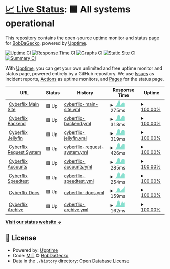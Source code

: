 # [📈 Live Status](https://status.cyberflix.io): <!--live status--> **🟩 All systems operational**

This repository contains the open-source uptime monitor and status page for [BobDaGecko](https://status.cyberflix.io), powered by [Upptime](https://github.com/upptime/upptime).

[![Uptime CI](https://github.com/BobDaGecko/Cyberflix-Status/workflows/Uptime%20CI/badge.svg)](https://github.com/BobDaGecko/Cyberflix-Status/actions?query=workflow%3A%22Uptime+CI%22)
[![Response Time CI](https://github.com/BobDaGecko/Cyberflix-Status/workflows/Response%20Time%20CI/badge.svg)](https://github.com/BobDaGecko/Cyberflix-Status/actions?query=workflow%3A%22Response+Time+CI%22)
[![Graphs CI](https://github.com/BobDaGecko/Cyberflix-Status/workflows/Graphs%20CI/badge.svg)](https://github.com/BobDaGecko/Cyberflix-Status/actions?query=workflow%3A%22Graphs+CI%22)
[![Static Site CI](https://github.com/BobDaGecko/Cyberflix-Status/workflows/Static%20Site%20CI/badge.svg)](https://github.com/BobDaGecko/Cyberflix-Status/actions?query=workflow%3A%22Static+Site+CI%22)
[![Summary CI](https://github.com/BobDaGecko/Cyberflix-Status/workflows/Summary%20CI/badge.svg)](https://github.com/BobDaGecko/Cyberflix-Status/actions?query=workflow%3A%22Summary+CI%22)

With [Upptime](https://upptime.js.org), you can get your own unlimited and free uptime monitor and status page, powered entirely by a GitHub repository. We use [Issues](https://github.com/BobDaGecko/Cyberflix-Status/issues) as incident reports, [Actions](https://github.com/BobDaGecko/Cyberflix-Status/actions) as uptime monitors, and [Pages](https://status.cyberflix.io) for the status page.

<!--start: status pages-->
<!-- This summary is generated by Upptime (https://github.com/upptime/upptime) -->
<!-- Do not edit this manually, your changes will be overwritten -->
<!-- prettier-ignore -->
| URL | Status | History | Response Time | Uptime |
| --- | ------ | ------- | ------------- | ------ |
| <img alt="" src="https://archive.cyberflix.io/images/logos/SVGs/Logo.svg" height="13"> [Cyberflix Main Site](https://www.cyberflix.io) | 🟩 Up | [cyberflix-main-site.yml](https://github.com/Cyberflix-Media/Cyberflix-Status/commits/HEAD/history/cyberflix-main-site.yml) | <details><summary><img alt="Response time graph" src="./graphs/cyberflix-main-site/response-time-week.png" height="20"> 275ms</summary><br><a href="https://status.cyberflix.io/history/cyberflix-main-site"><img alt="Response time 288" src="https://img.shields.io/endpoint?url=https%3A%2F%2Fraw.githubusercontent.com%2FCyberflix-Media%2FCyberflix-Status%2FHEAD%2Fapi%2Fcyberflix-main-site%2Fresponse-time.json"></a><br><a href="https://status.cyberflix.io/history/cyberflix-main-site"><img alt="24-hour response time 261" src="https://img.shields.io/endpoint?url=https%3A%2F%2Fraw.githubusercontent.com%2FCyberflix-Media%2FCyberflix-Status%2FHEAD%2Fapi%2Fcyberflix-main-site%2Fresponse-time-day.json"></a><br><a href="https://status.cyberflix.io/history/cyberflix-main-site"><img alt="7-day response time 275" src="https://img.shields.io/endpoint?url=https%3A%2F%2Fraw.githubusercontent.com%2FCyberflix-Media%2FCyberflix-Status%2FHEAD%2Fapi%2Fcyberflix-main-site%2Fresponse-time-week.json"></a><br><a href="https://status.cyberflix.io/history/cyberflix-main-site"><img alt="30-day response time 232" src="https://img.shields.io/endpoint?url=https%3A%2F%2Fraw.githubusercontent.com%2FCyberflix-Media%2FCyberflix-Status%2FHEAD%2Fapi%2Fcyberflix-main-site%2Fresponse-time-month.json"></a><br><a href="https://status.cyberflix.io/history/cyberflix-main-site"><img alt="1-year response time 288" src="https://img.shields.io/endpoint?url=https%3A%2F%2Fraw.githubusercontent.com%2FCyberflix-Media%2FCyberflix-Status%2FHEAD%2Fapi%2Fcyberflix-main-site%2Fresponse-time-year.json"></a></details> | <details><summary><a href="https://status.cyberflix.io/history/cyberflix-main-site">100.00%</a></summary><a href="https://status.cyberflix.io/history/cyberflix-main-site"><img alt="All-time uptime 99.51%" src="https://img.shields.io/endpoint?url=https%3A%2F%2Fraw.githubusercontent.com%2FCyberflix-Media%2FCyberflix-Status%2FHEAD%2Fapi%2Fcyberflix-main-site%2Fuptime.json"></a><br><a href="https://status.cyberflix.io/history/cyberflix-main-site"><img alt="24-hour uptime 100.00%" src="https://img.shields.io/endpoint?url=https%3A%2F%2Fraw.githubusercontent.com%2FCyberflix-Media%2FCyberflix-Status%2FHEAD%2Fapi%2Fcyberflix-main-site%2Fuptime-day.json"></a><br><a href="https://status.cyberflix.io/history/cyberflix-main-site"><img alt="7-day uptime 100.00%" src="https://img.shields.io/endpoint?url=https%3A%2F%2Fraw.githubusercontent.com%2FCyberflix-Media%2FCyberflix-Status%2FHEAD%2Fapi%2Fcyberflix-main-site%2Fuptime-week.json"></a><br><a href="https://status.cyberflix.io/history/cyberflix-main-site"><img alt="30-day uptime 99.34%" src="https://img.shields.io/endpoint?url=https%3A%2F%2Fraw.githubusercontent.com%2FCyberflix-Media%2FCyberflix-Status%2FHEAD%2Fapi%2Fcyberflix-main-site%2Fuptime-month.json"></a><br><a href="https://status.cyberflix.io/history/cyberflix-main-site"><img alt="1-year uptime 99.51%" src="https://img.shields.io/endpoint?url=https%3A%2F%2Fraw.githubusercontent.com%2FCyberflix-Media%2FCyberflix-Status%2FHEAD%2Fapi%2Fcyberflix-main-site%2Fuptime-year.json"></a></details>
| <img alt="" src="https://archive.cyberflix.io/images/logos/SVGs/Backend.svg" height="13"> [Cyberflix Backend](https://backend.cyberflix.io) | 🟩 Up | [cyberflix-backend.yml](https://github.com/Cyberflix-Media/Cyberflix-Status/commits/HEAD/history/cyberflix-backend.yml) | <details><summary><img alt="Response time graph" src="./graphs/cyberflix-backend/response-time-week.png" height="20"> 318ms</summary><br><a href="https://status.cyberflix.io/history/cyberflix-backend"><img alt="Response time 371" src="https://img.shields.io/endpoint?url=https%3A%2F%2Fraw.githubusercontent.com%2FCyberflix-Media%2FCyberflix-Status%2FHEAD%2Fapi%2Fcyberflix-backend%2Fresponse-time.json"></a><br><a href="https://status.cyberflix.io/history/cyberflix-backend"><img alt="24-hour response time 320" src="https://img.shields.io/endpoint?url=https%3A%2F%2Fraw.githubusercontent.com%2FCyberflix-Media%2FCyberflix-Status%2FHEAD%2Fapi%2Fcyberflix-backend%2Fresponse-time-day.json"></a><br><a href="https://status.cyberflix.io/history/cyberflix-backend"><img alt="7-day response time 318" src="https://img.shields.io/endpoint?url=https%3A%2F%2Fraw.githubusercontent.com%2FCyberflix-Media%2FCyberflix-Status%2FHEAD%2Fapi%2Fcyberflix-backend%2Fresponse-time-week.json"></a><br><a href="https://status.cyberflix.io/history/cyberflix-backend"><img alt="30-day response time 282" src="https://img.shields.io/endpoint?url=https%3A%2F%2Fraw.githubusercontent.com%2FCyberflix-Media%2FCyberflix-Status%2FHEAD%2Fapi%2Fcyberflix-backend%2Fresponse-time-month.json"></a><br><a href="https://status.cyberflix.io/history/cyberflix-backend"><img alt="1-year response time 373" src="https://img.shields.io/endpoint?url=https%3A%2F%2Fraw.githubusercontent.com%2FCyberflix-Media%2FCyberflix-Status%2FHEAD%2Fapi%2Fcyberflix-backend%2Fresponse-time-year.json"></a></details> | <details><summary><a href="https://status.cyberflix.io/history/cyberflix-backend">100.00%</a></summary><a href="https://status.cyberflix.io/history/cyberflix-backend"><img alt="All-time uptime 88.78%" src="https://img.shields.io/endpoint?url=https%3A%2F%2Fraw.githubusercontent.com%2FCyberflix-Media%2FCyberflix-Status%2FHEAD%2Fapi%2Fcyberflix-backend%2Fuptime.json"></a><br><a href="https://status.cyberflix.io/history/cyberflix-backend"><img alt="24-hour uptime 100.00%" src="https://img.shields.io/endpoint?url=https%3A%2F%2Fraw.githubusercontent.com%2FCyberflix-Media%2FCyberflix-Status%2FHEAD%2Fapi%2Fcyberflix-backend%2Fuptime-day.json"></a><br><a href="https://status.cyberflix.io/history/cyberflix-backend"><img alt="7-day uptime 100.00%" src="https://img.shields.io/endpoint?url=https%3A%2F%2Fraw.githubusercontent.com%2FCyberflix-Media%2FCyberflix-Status%2FHEAD%2Fapi%2Fcyberflix-backend%2Fuptime-week.json"></a><br><a href="https://status.cyberflix.io/history/cyberflix-backend"><img alt="30-day uptime 100.00%" src="https://img.shields.io/endpoint?url=https%3A%2F%2Fraw.githubusercontent.com%2FCyberflix-Media%2FCyberflix-Status%2FHEAD%2Fapi%2Fcyberflix-backend%2Fuptime-month.json"></a><br><a href="https://status.cyberflix.io/history/cyberflix-backend"><img alt="1-year uptime 97.62%" src="https://img.shields.io/endpoint?url=https%3A%2F%2Fraw.githubusercontent.com%2FCyberflix-Media%2FCyberflix-Status%2FHEAD%2Fapi%2Fcyberflix-backend%2Fuptime-year.json"></a></details>
| <img alt="" src="https://archive.cyberflix.io/images/logos/SVGs/Jellyfin.svg" height="13"> [Cyberflix Jellyfin](https://watch.cyberflix.io) | 🟩 Up | [cyberflix-jellyfin.yml](https://github.com/Cyberflix-Media/Cyberflix-Status/commits/HEAD/history/cyberflix-jellyfin.yml) | <details><summary><img alt="Response time graph" src="./graphs/cyberflix-jellyfin/response-time-week.png" height="20"> 319ms</summary><br><a href="https://status.cyberflix.io/history/cyberflix-jellyfin"><img alt="Response time 289" src="https://img.shields.io/endpoint?url=https%3A%2F%2Fraw.githubusercontent.com%2FCyberflix-Media%2FCyberflix-Status%2FHEAD%2Fapi%2Fcyberflix-jellyfin%2Fresponse-time.json"></a><br><a href="https://status.cyberflix.io/history/cyberflix-jellyfin"><img alt="24-hour response time 323" src="https://img.shields.io/endpoint?url=https%3A%2F%2Fraw.githubusercontent.com%2FCyberflix-Media%2FCyberflix-Status%2FHEAD%2Fapi%2Fcyberflix-jellyfin%2Fresponse-time-day.json"></a><br><a href="https://status.cyberflix.io/history/cyberflix-jellyfin"><img alt="7-day response time 319" src="https://img.shields.io/endpoint?url=https%3A%2F%2Fraw.githubusercontent.com%2FCyberflix-Media%2FCyberflix-Status%2FHEAD%2Fapi%2Fcyberflix-jellyfin%2Fresponse-time-week.json"></a><br><a href="https://status.cyberflix.io/history/cyberflix-jellyfin"><img alt="30-day response time 266" src="https://img.shields.io/endpoint?url=https%3A%2F%2Fraw.githubusercontent.com%2FCyberflix-Media%2FCyberflix-Status%2FHEAD%2Fapi%2Fcyberflix-jellyfin%2Fresponse-time-month.json"></a><br><a href="https://status.cyberflix.io/history/cyberflix-jellyfin"><img alt="1-year response time 289" src="https://img.shields.io/endpoint?url=https%3A%2F%2Fraw.githubusercontent.com%2FCyberflix-Media%2FCyberflix-Status%2FHEAD%2Fapi%2Fcyberflix-jellyfin%2Fresponse-time-year.json"></a></details> | <details><summary><a href="https://status.cyberflix.io/history/cyberflix-jellyfin">100.00%</a></summary><a href="https://status.cyberflix.io/history/cyberflix-jellyfin"><img alt="All-time uptime 99.46%" src="https://img.shields.io/endpoint?url=https%3A%2F%2Fraw.githubusercontent.com%2FCyberflix-Media%2FCyberflix-Status%2FHEAD%2Fapi%2Fcyberflix-jellyfin%2Fuptime.json"></a><br><a href="https://status.cyberflix.io/history/cyberflix-jellyfin"><img alt="24-hour uptime 100.00%" src="https://img.shields.io/endpoint?url=https%3A%2F%2Fraw.githubusercontent.com%2FCyberflix-Media%2FCyberflix-Status%2FHEAD%2Fapi%2Fcyberflix-jellyfin%2Fuptime-day.json"></a><br><a href="https://status.cyberflix.io/history/cyberflix-jellyfin"><img alt="7-day uptime 100.00%" src="https://img.shields.io/endpoint?url=https%3A%2F%2Fraw.githubusercontent.com%2FCyberflix-Media%2FCyberflix-Status%2FHEAD%2Fapi%2Fcyberflix-jellyfin%2Fuptime-week.json"></a><br><a href="https://status.cyberflix.io/history/cyberflix-jellyfin"><img alt="30-day uptime 99.61%" src="https://img.shields.io/endpoint?url=https%3A%2F%2Fraw.githubusercontent.com%2FCyberflix-Media%2FCyberflix-Status%2FHEAD%2Fapi%2Fcyberflix-jellyfin%2Fuptime-month.json"></a><br><a href="https://status.cyberflix.io/history/cyberflix-jellyfin"><img alt="1-year uptime 99.46%" src="https://img.shields.io/endpoint?url=https%3A%2F%2Fraw.githubusercontent.com%2FCyberflix-Media%2FCyberflix-Status%2FHEAD%2Fapi%2Fcyberflix-jellyfin%2Fuptime-year.json"></a></details>
| <img alt="" src="https://archive.cyberflix.io/images/logos/SVGs/Jellyseerr.svg" height="13"> [Cyberflix Request System](https://requests.cyberflix.io) | 🟩 Up | [cyberflix-request-system.yml](https://github.com/Cyberflix-Media/Cyberflix-Status/commits/HEAD/history/cyberflix-request-system.yml) | <details><summary><img alt="Response time graph" src="./graphs/cyberflix-request-system/response-time-week.png" height="20"> 426ms</summary><br><a href="https://status.cyberflix.io/history/cyberflix-request-system"><img alt="Response time 471" src="https://img.shields.io/endpoint?url=https%3A%2F%2Fraw.githubusercontent.com%2FCyberflix-Media%2FCyberflix-Status%2FHEAD%2Fapi%2Fcyberflix-request-system%2Fresponse-time.json"></a><br><a href="https://status.cyberflix.io/history/cyberflix-request-system"><img alt="24-hour response time 474" src="https://img.shields.io/endpoint?url=https%3A%2F%2Fraw.githubusercontent.com%2FCyberflix-Media%2FCyberflix-Status%2FHEAD%2Fapi%2Fcyberflix-request-system%2Fresponse-time-day.json"></a><br><a href="https://status.cyberflix.io/history/cyberflix-request-system"><img alt="7-day response time 426" src="https://img.shields.io/endpoint?url=https%3A%2F%2Fraw.githubusercontent.com%2FCyberflix-Media%2FCyberflix-Status%2FHEAD%2Fapi%2Fcyberflix-request-system%2Fresponse-time-week.json"></a><br><a href="https://status.cyberflix.io/history/cyberflix-request-system"><img alt="30-day response time 416" src="https://img.shields.io/endpoint?url=https%3A%2F%2Fraw.githubusercontent.com%2FCyberflix-Media%2FCyberflix-Status%2FHEAD%2Fapi%2Fcyberflix-request-system%2Fresponse-time-month.json"></a><br><a href="https://status.cyberflix.io/history/cyberflix-request-system"><img alt="1-year response time 471" src="https://img.shields.io/endpoint?url=https%3A%2F%2Fraw.githubusercontent.com%2FCyberflix-Media%2FCyberflix-Status%2FHEAD%2Fapi%2Fcyberflix-request-system%2Fresponse-time-year.json"></a></details> | <details><summary><a href="https://status.cyberflix.io/history/cyberflix-request-system">100.00%</a></summary><a href="https://status.cyberflix.io/history/cyberflix-request-system"><img alt="All-time uptime 99.46%" src="https://img.shields.io/endpoint?url=https%3A%2F%2Fraw.githubusercontent.com%2FCyberflix-Media%2FCyberflix-Status%2FHEAD%2Fapi%2Fcyberflix-request-system%2Fuptime.json"></a><br><a href="https://status.cyberflix.io/history/cyberflix-request-system"><img alt="24-hour uptime 100.00%" src="https://img.shields.io/endpoint?url=https%3A%2F%2Fraw.githubusercontent.com%2FCyberflix-Media%2FCyberflix-Status%2FHEAD%2Fapi%2Fcyberflix-request-system%2Fuptime-day.json"></a><br><a href="https://status.cyberflix.io/history/cyberflix-request-system"><img alt="7-day uptime 100.00%" src="https://img.shields.io/endpoint?url=https%3A%2F%2Fraw.githubusercontent.com%2FCyberflix-Media%2FCyberflix-Status%2FHEAD%2Fapi%2Fcyberflix-request-system%2Fuptime-week.json"></a><br><a href="https://status.cyberflix.io/history/cyberflix-request-system"><img alt="30-day uptime 99.50%" src="https://img.shields.io/endpoint?url=https%3A%2F%2Fraw.githubusercontent.com%2FCyberflix-Media%2FCyberflix-Status%2FHEAD%2Fapi%2Fcyberflix-request-system%2Fuptime-month.json"></a><br><a href="https://status.cyberflix.io/history/cyberflix-request-system"><img alt="1-year uptime 99.46%" src="https://img.shields.io/endpoint?url=https%3A%2F%2Fraw.githubusercontent.com%2FCyberflix-Media%2FCyberflix-Status%2FHEAD%2Fapi%2Fcyberflix-request-system%2Fuptime-year.json"></a></details>
| <img alt="" src="https://archive.cyberflix.io/images/logos/SVGs/Accounts.svg" height="13"> [Cyberflix Accounts](https://accounts.cyberflix.io) | 🟩 Up | [cyberflix-accounts.yml](https://github.com/Cyberflix-Media/Cyberflix-Status/commits/HEAD/history/cyberflix-accounts.yml) | <details><summary><img alt="Response time graph" src="./graphs/cyberflix-accounts/response-time-week.png" height="20"> 285ms</summary><br><a href="https://status.cyberflix.io/history/cyberflix-accounts"><img alt="Response time 286" src="https://img.shields.io/endpoint?url=https%3A%2F%2Fraw.githubusercontent.com%2FCyberflix-Media%2FCyberflix-Status%2FHEAD%2Fapi%2Fcyberflix-accounts%2Fresponse-time.json"></a><br><a href="https://status.cyberflix.io/history/cyberflix-accounts"><img alt="24-hour response time 291" src="https://img.shields.io/endpoint?url=https%3A%2F%2Fraw.githubusercontent.com%2FCyberflix-Media%2FCyberflix-Status%2FHEAD%2Fapi%2Fcyberflix-accounts%2Fresponse-time-day.json"></a><br><a href="https://status.cyberflix.io/history/cyberflix-accounts"><img alt="7-day response time 285" src="https://img.shields.io/endpoint?url=https%3A%2F%2Fraw.githubusercontent.com%2FCyberflix-Media%2FCyberflix-Status%2FHEAD%2Fapi%2Fcyberflix-accounts%2Fresponse-time-week.json"></a><br><a href="https://status.cyberflix.io/history/cyberflix-accounts"><img alt="30-day response time 256" src="https://img.shields.io/endpoint?url=https%3A%2F%2Fraw.githubusercontent.com%2FCyberflix-Media%2FCyberflix-Status%2FHEAD%2Fapi%2Fcyberflix-accounts%2Fresponse-time-month.json"></a><br><a href="https://status.cyberflix.io/history/cyberflix-accounts"><img alt="1-year response time 291" src="https://img.shields.io/endpoint?url=https%3A%2F%2Fraw.githubusercontent.com%2FCyberflix-Media%2FCyberflix-Status%2FHEAD%2Fapi%2Fcyberflix-accounts%2Fresponse-time-year.json"></a></details> | <details><summary><a href="https://status.cyberflix.io/history/cyberflix-accounts">100.00%</a></summary><a href="https://status.cyberflix.io/history/cyberflix-accounts"><img alt="All-time uptime 76.26%" src="https://img.shields.io/endpoint?url=https%3A%2F%2Fraw.githubusercontent.com%2FCyberflix-Media%2FCyberflix-Status%2FHEAD%2Fapi%2Fcyberflix-accounts%2Fuptime.json"></a><br><a href="https://status.cyberflix.io/history/cyberflix-accounts"><img alt="24-hour uptime 100.00%" src="https://img.shields.io/endpoint?url=https%3A%2F%2Fraw.githubusercontent.com%2FCyberflix-Media%2FCyberflix-Status%2FHEAD%2Fapi%2Fcyberflix-accounts%2Fuptime-day.json"></a><br><a href="https://status.cyberflix.io/history/cyberflix-accounts"><img alt="7-day uptime 100.00%" src="https://img.shields.io/endpoint?url=https%3A%2F%2Fraw.githubusercontent.com%2FCyberflix-Media%2FCyberflix-Status%2FHEAD%2Fapi%2Fcyberflix-accounts%2Fuptime-week.json"></a><br><a href="https://status.cyberflix.io/history/cyberflix-accounts"><img alt="30-day uptime 99.46%" src="https://img.shields.io/endpoint?url=https%3A%2F%2Fraw.githubusercontent.com%2FCyberflix-Media%2FCyberflix-Status%2FHEAD%2Fapi%2Fcyberflix-accounts%2Fuptime-month.json"></a><br><a href="https://status.cyberflix.io/history/cyberflix-accounts"><img alt="1-year uptime 88.73%" src="https://img.shields.io/endpoint?url=https%3A%2F%2Fraw.githubusercontent.com%2FCyberflix-Media%2FCyberflix-Status%2FHEAD%2Fapi%2Fcyberflix-accounts%2Fuptime-year.json"></a></details>
| <img alt="" src="https://archive.cyberflix.io/images/logos/SVGs/Speedtest.svg" height="13"> [Cyberflix Speedtest](https://speedtest.cyberflix.io) | 🟩 Up | [cyberflix-speedtest.yml](https://github.com/Cyberflix-Media/Cyberflix-Status/commits/HEAD/history/cyberflix-speedtest.yml) | <details><summary><img alt="Response time graph" src="./graphs/cyberflix-speedtest/response-time-week.png" height="20"> 254ms</summary><br><a href="https://status.cyberflix.io/history/cyberflix-speedtest"><img alt="Response time 274" src="https://img.shields.io/endpoint?url=https%3A%2F%2Fraw.githubusercontent.com%2FCyberflix-Media%2FCyberflix-Status%2FHEAD%2Fapi%2Fcyberflix-speedtest%2Fresponse-time.json"></a><br><a href="https://status.cyberflix.io/history/cyberflix-speedtest"><img alt="24-hour response time 258" src="https://img.shields.io/endpoint?url=https%3A%2F%2Fraw.githubusercontent.com%2FCyberflix-Media%2FCyberflix-Status%2FHEAD%2Fapi%2Fcyberflix-speedtest%2Fresponse-time-day.json"></a><br><a href="https://status.cyberflix.io/history/cyberflix-speedtest"><img alt="7-day response time 254" src="https://img.shields.io/endpoint?url=https%3A%2F%2Fraw.githubusercontent.com%2FCyberflix-Media%2FCyberflix-Status%2FHEAD%2Fapi%2Fcyberflix-speedtest%2Fresponse-time-week.json"></a><br><a href="https://status.cyberflix.io/history/cyberflix-speedtest"><img alt="30-day response time 239" src="https://img.shields.io/endpoint?url=https%3A%2F%2Fraw.githubusercontent.com%2FCyberflix-Media%2FCyberflix-Status%2FHEAD%2Fapi%2Fcyberflix-speedtest%2Fresponse-time-month.json"></a><br><a href="https://status.cyberflix.io/history/cyberflix-speedtest"><img alt="1-year response time 274" src="https://img.shields.io/endpoint?url=https%3A%2F%2Fraw.githubusercontent.com%2FCyberflix-Media%2FCyberflix-Status%2FHEAD%2Fapi%2Fcyberflix-speedtest%2Fresponse-time-year.json"></a></details> | <details><summary><a href="https://status.cyberflix.io/history/cyberflix-speedtest">100.00%</a></summary><a href="https://status.cyberflix.io/history/cyberflix-speedtest"><img alt="All-time uptime 96.87%" src="https://img.shields.io/endpoint?url=https%3A%2F%2Fraw.githubusercontent.com%2FCyberflix-Media%2FCyberflix-Status%2FHEAD%2Fapi%2Fcyberflix-speedtest%2Fuptime.json"></a><br><a href="https://status.cyberflix.io/history/cyberflix-speedtest"><img alt="24-hour uptime 100.00%" src="https://img.shields.io/endpoint?url=https%3A%2F%2Fraw.githubusercontent.com%2FCyberflix-Media%2FCyberflix-Status%2FHEAD%2Fapi%2Fcyberflix-speedtest%2Fuptime-day.json"></a><br><a href="https://status.cyberflix.io/history/cyberflix-speedtest"><img alt="7-day uptime 100.00%" src="https://img.shields.io/endpoint?url=https%3A%2F%2Fraw.githubusercontent.com%2FCyberflix-Media%2FCyberflix-Status%2FHEAD%2Fapi%2Fcyberflix-speedtest%2Fuptime-week.json"></a><br><a href="https://status.cyberflix.io/history/cyberflix-speedtest"><img alt="30-day uptime 99.51%" src="https://img.shields.io/endpoint?url=https%3A%2F%2Fraw.githubusercontent.com%2FCyberflix-Media%2FCyberflix-Status%2FHEAD%2Fapi%2Fcyberflix-speedtest%2Fuptime-month.json"></a><br><a href="https://status.cyberflix.io/history/cyberflix-speedtest"><img alt="1-year uptime 97.47%" src="https://img.shields.io/endpoint?url=https%3A%2F%2Fraw.githubusercontent.com%2FCyberflix-Media%2FCyberflix-Status%2FHEAD%2Fapi%2Fcyberflix-speedtest%2Fuptime-year.json"></a></details>
| <img alt="" src="https://archive.cyberflix.io/images/logos/SVGs/Docs.svg" height="13"> [Cyberflix Docs](https://docs.cyberflix.io) | 🟩 Up | [cyberflix-docs.yml](https://github.com/Cyberflix-Media/Cyberflix-Status/commits/HEAD/history/cyberflix-docs.yml) | <details><summary><img alt="Response time graph" src="./graphs/cyberflix-docs/response-time-week.png" height="20"> 159ms</summary><br><a href="https://status.cyberflix.io/history/cyberflix-docs"><img alt="Response time 182" src="https://img.shields.io/endpoint?url=https%3A%2F%2Fraw.githubusercontent.com%2FCyberflix-Media%2FCyberflix-Status%2FHEAD%2Fapi%2Fcyberflix-docs%2Fresponse-time.json"></a><br><a href="https://status.cyberflix.io/history/cyberflix-docs"><img alt="24-hour response time 291" src="https://img.shields.io/endpoint?url=https%3A%2F%2Fraw.githubusercontent.com%2FCyberflix-Media%2FCyberflix-Status%2FHEAD%2Fapi%2Fcyberflix-docs%2Fresponse-time-day.json"></a><br><a href="https://status.cyberflix.io/history/cyberflix-docs"><img alt="7-day response time 159" src="https://img.shields.io/endpoint?url=https%3A%2F%2Fraw.githubusercontent.com%2FCyberflix-Media%2FCyberflix-Status%2FHEAD%2Fapi%2Fcyberflix-docs%2Fresponse-time-week.json"></a><br><a href="https://status.cyberflix.io/history/cyberflix-docs"><img alt="30-day response time 129" src="https://img.shields.io/endpoint?url=https%3A%2F%2Fraw.githubusercontent.com%2FCyberflix-Media%2FCyberflix-Status%2FHEAD%2Fapi%2Fcyberflix-docs%2Fresponse-time-month.json"></a><br><a href="https://status.cyberflix.io/history/cyberflix-docs"><img alt="1-year response time 190" src="https://img.shields.io/endpoint?url=https%3A%2F%2Fraw.githubusercontent.com%2FCyberflix-Media%2FCyberflix-Status%2FHEAD%2Fapi%2Fcyberflix-docs%2Fresponse-time-year.json"></a></details> | <details><summary><a href="https://status.cyberflix.io/history/cyberflix-docs">100.00%</a></summary><a href="https://status.cyberflix.io/history/cyberflix-docs"><img alt="All-time uptime 99.81%" src="https://img.shields.io/endpoint?url=https%3A%2F%2Fraw.githubusercontent.com%2FCyberflix-Media%2FCyberflix-Status%2FHEAD%2Fapi%2Fcyberflix-docs%2Fuptime.json"></a><br><a href="https://status.cyberflix.io/history/cyberflix-docs"><img alt="24-hour uptime 100.00%" src="https://img.shields.io/endpoint?url=https%3A%2F%2Fraw.githubusercontent.com%2FCyberflix-Media%2FCyberflix-Status%2FHEAD%2Fapi%2Fcyberflix-docs%2Fuptime-day.json"></a><br><a href="https://status.cyberflix.io/history/cyberflix-docs"><img alt="7-day uptime 100.00%" src="https://img.shields.io/endpoint?url=https%3A%2F%2Fraw.githubusercontent.com%2FCyberflix-Media%2FCyberflix-Status%2FHEAD%2Fapi%2Fcyberflix-docs%2Fuptime-week.json"></a><br><a href="https://status.cyberflix.io/history/cyberflix-docs"><img alt="30-day uptime 100.00%" src="https://img.shields.io/endpoint?url=https%3A%2F%2Fraw.githubusercontent.com%2FCyberflix-Media%2FCyberflix-Status%2FHEAD%2Fapi%2Fcyberflix-docs%2Fuptime-month.json"></a><br><a href="https://status.cyberflix.io/history/cyberflix-docs"><img alt="1-year uptime 99.96%" src="https://img.shields.io/endpoint?url=https%3A%2F%2Fraw.githubusercontent.com%2FCyberflix-Media%2FCyberflix-Status%2FHEAD%2Fapi%2Fcyberflix-docs%2Fuptime-year.json"></a></details>
| <img alt="" src="https://archive.cyberflix.io/images/logos/SVGs/Archive.svg" height="13"> [Cyberflix Archive](https://archive.cyberflix.io) | 🟩 Up | [cyberflix-archive.yml](https://github.com/Cyberflix-Media/Cyberflix-Status/commits/HEAD/history/cyberflix-archive.yml) | <details><summary><img alt="Response time graph" src="./graphs/cyberflix-archive/response-time-week.png" height="20"> 162ms</summary><br><a href="https://status.cyberflix.io/history/cyberflix-archive"><img alt="Response time 161" src="https://img.shields.io/endpoint?url=https%3A%2F%2Fraw.githubusercontent.com%2FCyberflix-Media%2FCyberflix-Status%2FHEAD%2Fapi%2Fcyberflix-archive%2Fresponse-time.json"></a><br><a href="https://status.cyberflix.io/history/cyberflix-archive"><img alt="24-hour response time 182" src="https://img.shields.io/endpoint?url=https%3A%2F%2Fraw.githubusercontent.com%2FCyberflix-Media%2FCyberflix-Status%2FHEAD%2Fapi%2Fcyberflix-archive%2Fresponse-time-day.json"></a><br><a href="https://status.cyberflix.io/history/cyberflix-archive"><img alt="7-day response time 162" src="https://img.shields.io/endpoint?url=https%3A%2F%2Fraw.githubusercontent.com%2FCyberflix-Media%2FCyberflix-Status%2FHEAD%2Fapi%2Fcyberflix-archive%2Fresponse-time-week.json"></a><br><a href="https://status.cyberflix.io/history/cyberflix-archive"><img alt="30-day response time 147" src="https://img.shields.io/endpoint?url=https%3A%2F%2Fraw.githubusercontent.com%2FCyberflix-Media%2FCyberflix-Status%2FHEAD%2Fapi%2Fcyberflix-archive%2Fresponse-time-month.json"></a><br><a href="https://status.cyberflix.io/history/cyberflix-archive"><img alt="1-year response time 158" src="https://img.shields.io/endpoint?url=https%3A%2F%2Fraw.githubusercontent.com%2FCyberflix-Media%2FCyberflix-Status%2FHEAD%2Fapi%2Fcyberflix-archive%2Fresponse-time-year.json"></a></details> | <details><summary><a href="https://status.cyberflix.io/history/cyberflix-archive">100.00%</a></summary><a href="https://status.cyberflix.io/history/cyberflix-archive"><img alt="All-time uptime 99.96%" src="https://img.shields.io/endpoint?url=https%3A%2F%2Fraw.githubusercontent.com%2FCyberflix-Media%2FCyberflix-Status%2FHEAD%2Fapi%2Fcyberflix-archive%2Fuptime.json"></a><br><a href="https://status.cyberflix.io/history/cyberflix-archive"><img alt="24-hour uptime 100.00%" src="https://img.shields.io/endpoint?url=https%3A%2F%2Fraw.githubusercontent.com%2FCyberflix-Media%2FCyberflix-Status%2FHEAD%2Fapi%2Fcyberflix-archive%2Fuptime-day.json"></a><br><a href="https://status.cyberflix.io/history/cyberflix-archive"><img alt="7-day uptime 100.00%" src="https://img.shields.io/endpoint?url=https%3A%2F%2Fraw.githubusercontent.com%2FCyberflix-Media%2FCyberflix-Status%2FHEAD%2Fapi%2Fcyberflix-archive%2Fuptime-week.json"></a><br><a href="https://status.cyberflix.io/history/cyberflix-archive"><img alt="30-day uptime 100.00%" src="https://img.shields.io/endpoint?url=https%3A%2F%2Fraw.githubusercontent.com%2FCyberflix-Media%2FCyberflix-Status%2FHEAD%2Fapi%2Fcyberflix-archive%2Fuptime-month.json"></a><br><a href="https://status.cyberflix.io/history/cyberflix-archive"><img alt="1-year uptime 99.96%" src="https://img.shields.io/endpoint?url=https%3A%2F%2Fraw.githubusercontent.com%2FCyberflix-Media%2FCyberflix-Status%2FHEAD%2Fapi%2Fcyberflix-archive%2Fuptime-year.json"></a></details>

<!--end: status pages-->

[**Visit our status website →**](https://status.cyberflix.io)

## 📄 License

- Powered by: [Upptime](https://github.com/upptime/upptime)
- Code: [MIT](./LICENSE) © [BobDaGecko](https://status.cyberflix.io)
- Data in the `./history` directory: [Open Database License](https://opendatacommons.org/licenses/odbl/1-0/)
